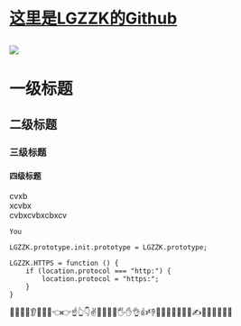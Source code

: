 [这里是LGZZK的Github](https://github.com/lgzzk)
===
![](https://cdn.jsdelivr.net/gh/lgzzk1024/lgzzk@main/lbw.gif)
---
# 一级标题
## 二级标题
### 三级标题
#### 四级标题

cvxb </br>
xcvbx </br>
cvbxcvbxcbxcv </br>

`You` </br>

`LGZZK.prototype.init.prototype = LGZZK.prototype;`

    LGZZK.HTTPS = function () {
        if (location.protocol === "http:") {
            location.protocol = "https:";
        }
    }

🧔💪🦵🦶👂🦻👃🤏👈👉☝👆👇✌🤞🖖🤘🤙🖐✋👌👍👎✊👊🤛🤜🤚👋🤟✍👏👐🙌🤲🙏🤝
